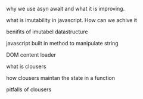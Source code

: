 
why we use asyn await and what it is improving.

what is imutability in javascript. How can we achive it

benifits of imutabel datastructure

javascript built in method to manipulate string

DOM content loader

what is clousers

how clousers maintan the state in a function

pitfalls of clousers
